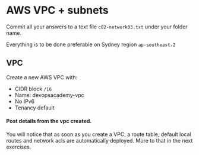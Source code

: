 # AWS VPC + subnets

Commit all your answers to a text file `c02-network03.txt` under your folder name.

Everything is to be done preferable on Sydney region `ap-southeast-2`

## VPC

Create a new AWS VPC with:

- CIDR block `/16`
- Name: devopsacademy-vpc
- No IPv6
- Tenancy default

#### Post details from the vpc created.

You will notice that as soon as you create a VPC, a route table, default local routes and network acls are automatically deployed. More to that in the next exercises.
